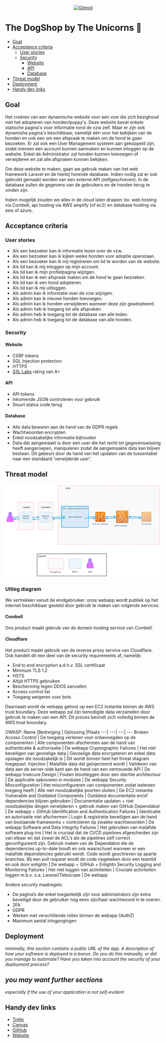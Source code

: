<p align="center">
  <a href="https://gitmoji.dev">
    <img src="https://img.shields.io/badge/gitmoji-%20😜%20😍-FFDD67.svg?style=flat-square" alt="Gitmoji">
  </a>
</p>

# The DogShop by The Unicorns :unicorn:

- [Goal](#Goal)
- [Acceptance criteria](#Acceptance-criteria)
  - [User stories](#User-stories)
  - [Security](#Security)
    - [Website](#Website)
    - [API](#API)
    - [Database](#Database)
- [Threat model](#Threat-model)
- [Deployment](#Deployment)
- [Handy dev links](#Handy-dev-links)

## Goal

Het creëren van een dynamische website voor een vzw die zich bezighoud met het adopteren van honden/puppy's.
Deze website bevat enkele statische pagina's voor informatie rond de vzw zelf. Maar er zijn ook dynamishe pagina's beschikbaar, namelijk één voor het bekijken van de honden en ook een om een afspraak te maken om de hond te gaan bezoeken. Er zal ook een User Management systeem aan gekoppeld zijn, zodat mensen een account kunnen aanmaken en kunnen inloggen op de website. Enkel de Administrator zal honden kunnen toevoegen of verwijderen en zal alle afspraken kunnen bekijken.

Om deze website te maken, gaan we gebruik maken van het web framework Laravel en de hierbij horende database. Indien nodig zal er ook gebruikt gemaakt worden van een externe API (zelfgeschreven).
In de database zullen de gegevens van de gebruikers en de honden terug te vinden zijn.

Indien mogelijk zouden we alles in de cloud laten draaien: bv. web hosting via Combell, api hosting via AWS amplify (of ec2) en database hosting via aws of azure.

## Acceptance criteria

### User stories

- Als een bezoeker kan ik informatie lezen over de vzw.
- Als een bezoeker kan ik kijken welke honden voor adoptie openstaan.
- Als een bezoeker kan ik mij registreren om lid te worden van de website.
- Als lid kan ik mij inloggen op mijn account.
- Als lid kan ik mijn profielpagina wijzigen.
- Als lid kan ik een afspraak maken om de hond te gaan bezoeken.
- Als lid kan ik een hond adopteren.
- Als lid kan ik mij uitloggen.
- Als admin kan ik informatie over de vzw wijzigen.
- Als admin kan ik nieuwe honden toevoegen.
- Als admin kan ik honden verwijderen wanneer deze zijn geadopteerd.
- Als admin heb ik toegang tot alle afspraken.
- Als admin heb ik toegang tot de database van alle leden.
- Als admin heb ik toegang tot de database van alle honden.

### Security

#### Website

- CSRF tokens
- SQL Injection protection
- HTTPS
- [SSL Labs](https://www.ssllabs.com/ssltest/analyze.html?d=desideriushogeschool.be) rating van A+

#### API

- API tokens
- Inkomende JSON controleren voor gebruik
- Stuurt status code terug

#### Database

- Alle data bewaren aan de hand van de GDPR regels
- Wachtwoorden encrypten
- Enkel noodzakelijke informatie bijhouden
- Data dat aangemaakt is door een user die het recht tot gegevenswissing heeft aangeroepen, manipuleren zodat de aangemaakte data kan blijven bestaan. Dit gebeurt door de hand van het updaten van de tussentabel naar een standaard 'verwijderde user'.

## Threat model

![Threat Model image](documents/images/ThreatModel-v3.png)

### Uitleg diagram
We vertrekken vanuit de eindgebruiker: onze webapp wordt publiek op het internet beschikbaar gesteld door gebruik te maken van volgende services:

#### Combell 
Ons product maakt gebruik van de domein hosting service van Combell.

#### Cloudflare
Het product maakt gebruik van de reverse proxy service van Cloudflare.
Ook handelt dit een deel van de security requirements af, namelijk:
- End to end encryption a.d.h.v. SSL certificaat
- Minimum TLS 1.2
- HSTS
- Altijd HTTPS gebruiken
- Bescherming tegen DDOS aanvallen
- Access control list
- Toegang weigeren voor bots

Daarnaast wordt de webapp gehost op een EC2 instantie binnen de AWS trust boundary. Deze webapp zal zijn benodigde data verzamelen door gebruik te maken van een API. Dit proces bevindt zich volledig binnen de AWS trust boundary.

OWASP:
  Name |Bedreiging | Oplossing |Plaats
  ---| ---| ---| ---
  Broken Access Control | De toegang verlenen voor onbevoegden op de componenten | Alle componenten afschermen aan de hand van authenticatie & authorisatie | De webapp
  Cryptographic Failures | Het niet beveiligen van gevoelige data | Gevoelige data encrypteren en enkel data opslagen die noodzakelijk is | Dit wordt binnen heel het threat diagram toegepast.
  Injection | Malafide data dat geïnjecteerd wordt | Valideren van data aan de server-side kant aan de hand van een vertrouwde API | De webapp
  Insecure Design | Fouten blootleggen door een slechte architectuur | De applicatie opbouwen in modules | De webapp
  Security Misconfiguration | Het misconfigureren van componenten zodat iedereen toegang heeft | Alle niet noodzakelijke poorten sluiten | De EC2 instantie
  Vulnerable and Outdated Components | Outdated documentatie en/of dependencies blijven gebruiken | Documentatie updaten + niet noodzakelijke dingen verwijderen + gebruik maken van GitHub Dependabot | De webapp + GitHub
  Identification and Authentication Failures | Identicatie en autorisatie niet afschermen | Login & registratie beveiligen aan de hand van bestaande frameworks + controleren op zwakke wachtwoorden | De webapp
  Software and Data Integrity Failures | Het gebruiken van malafide software plug-ins | Het is cruciaal dat de CI/CD pipelines afgescheiden zijn van elkaar en dat zowel de ACL’s als de pipelines zelf correct geconfigureerd zijn. Gebruik maken van de Dependabot die de dependencies up-to-date houdt en ook waarschuwt wanneer er een malafide dependencies gebruikt wordt. Code wordt geschreven op aparte branches. Bij een pull request wordt de code nagekeken door een teamlid en ook door enlightn | De webapp + GitHub + Enlightn
  Security Logging and Monitoring Failures | Het niet loggen van activiteiten | Cruciale activiteiten loggen m.b.v. o.a. Laravel/Telescope | De webapp

Andere security maatregels:
  - De pagina’s die enkel toegankelijk zijn voor administrators zijn extra beveiligd door de gebruiker nog eens zijn/haar wachtwoord in te voeren.
  - 2FA
  - GDPR
  - Werken met verschillende rollen binnen de webapp (AuthZ)
  - Maximum aantal inlogpogingen

## Deployment

*minimally, this section contains a public URL of the app. A description of how your software is deployed is a bonus. Do you do this manually, or did you manage to automate? Have you taken into account the security of your deployment process?*

## *you may want further sections*

*especially if the use of your application is not self-evident*

## Handy dev links

- [Trello](https://trello.com/b/k9sE6Qd0/dogshop)
- [Canvas](https://ehb.instructure.com/courses/22745/assignments)
- [GitHub](https://github.com/EHB-TI/web-app-unicorns)
- [Website](https://desideriushogeschool.be)
